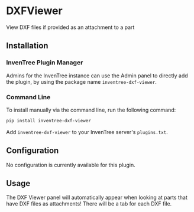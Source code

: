 # DXFViewer

View DXF files if provided as an attachment to a part

## Installation

### InvenTree Plugin Manager

Admins for the InvenTree instance can use the Admin panel to directly add the plugin, by using the package name `inventree-dxf-viewer`.

### Command Line 

To install manually via the command line, run the following command:

```bash
pip install inventree-dxf-viewer
```

Add  `inventree-dxf-viewer` to your InvenTree server's `plugins.txt`.

## Configuration

No configuration is currently available for this plugin.

## Usage

The DXF Viewer panel will automatically appear when looking at parts that have DXF files as attachments!  There will be a tab for each DXF file.
